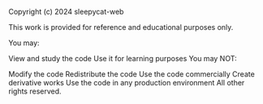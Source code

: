Copyright (c) 2024 sleepycat-web

This work is provided for reference and educational purposes only.

You may:

View and study the code
Use it for learning purposes
You may NOT:

Modify the code
Redistribute the code
Use the code commercially
Create derivative works
Use the code in any production environment
All other rights reserved.
